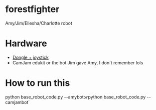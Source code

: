# forestfighter
Amy/Jim/Ellesha/Charlotte robot

# Hardware
- [Dongle + joystick](https://thepihut.com/products/raspberry-pi-compatible-wireless-gamepad-controller?variant=38135423121)
- CamJam edukit or the bot Jim gave Amy, I don't remember lols

# How to run this
python base_robot_code.py --amybot` or `python base_robot_code.py --camjambot`
